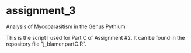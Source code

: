 # assignment_3
Analysis of Mycoparasitism in the Genus Pythium

This is the script I used for Part C of Assignment #2.  It can be found in the repository file "j_blamer.partC.R".
